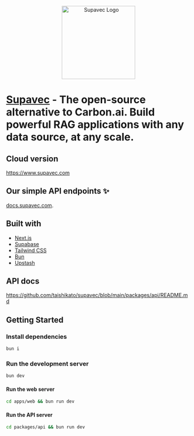 <p align="center">
  <img src="https://github.com/user-attachments/assets/fc61ed29-e843-4341-be65-52b1f7928201" alt="Supavec Logo" width="200">
</p>

# [Supavec](https://www.supavec.com) - The open-source alternative to Carbon.ai. Build powerful RAG applications with any data source, at any scale.

## Cloud version

https://www.supavec.com

## Our simple API endpoints ✨ 

[docs.supavec.com](https://docs.supavec.com/).

## Built with

* [Next.js](https://nextjs.org/)
* [Supabase](https://supabase.com/)
* [Tailwind CSS](https://tailwindcss.com/)
* [Bun](https://bun.sh/)
* [Upstash](https://upstash.com/)

## API docs

https://github.com/taishikato/supavec/blob/main/packages/api/README.md


## Getting Started

### Install dependencies

```bash
bun i
```

### Run the development server

```bash
bun dev
```

#### Run the web server

```bash
cd apps/web && bun run dev
```

#### Run the API server

```bash
cd packages/api && bun run dev
```
